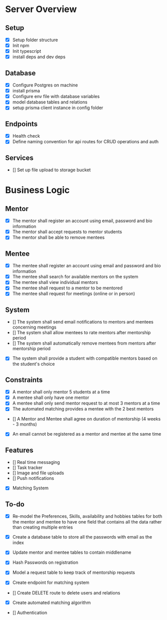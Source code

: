 # Server Overview

## Setup

- [x] Setup folder structure
- [x] Init npm
- [x] Init typescript
- [x] install deps and dev deps

## Database

- [x] Configure Postgres on machine
- [x] install prisma
- [x] Configure env file with database variables
- [x] model database tables and relations
- [x] setup prisma client instance in config folder

## Endpoints

- [x] Health check
- [x] Define naming convention for api routes for CRUD operations and auth

## Services

- [] Set up file upload to storage bucket

# Business Logic

## Mentor

- [x] The mentor shall register an account using email, password and bio information
- [x] The mentor shall accept requests to mentor students
- [x] The mentor shall be able to remove mentees

## Mentee

- [x] The mentee shall register an account using email and password and bio information
- [x] The mentee shall search for available mentors on the system
- [x] The mentee shall view individual mentors
- [x] The mentee shall request to a mentor to be mentored
- [x] The mentee shall request for meetings (online or in person)

## System

- [] The system shall send email notifications to mentors and mentees concerning meetings
- [] The system shall allow mentees to rate mentors after mentorship period
- [] The system shall automatically remove mentees from mentors after mentorship period
- [x] The system shall provide a student with compatible mentors based on the student's choice

## Constraints

- [x] A mentor shall only mentor 5 students at a time
- [x] A mentee shall only have one mentor
- [x] A mentee shall only send mentor request to at most 3 mentors at a time
- [x] The automated matching provides a mentee with the 2 best mentors
- [] A Mentor and Mentee shall agree on duration of mentorship (4 weeks - 3 months)
- [x] An email cannot be registered as a mentor and mentee at the same time

## Features

- [] Real time messaging
- [] Task tracker
- [] Image and file uploads
- [] Push notifications
- [x] Matching System

## To-do

- [x] Re-model the Preferences, Skills, availability and hobbies tables for both the mentor and mentee to have one field that contains all the data rather than creating multiple entries

- [x] Create a database table to store all the passwords with email as the index

- [x] Update mentor and mentee tables to contain middlename

- [x] Hash Passwords on registration

- [x] Model a request table to keep track of mentorship requests

- [x] Create endpoint for matching system

- [] Create DELETE route to delete users and relations

- [x] Create automated matching algorithm

- [] Authentication
